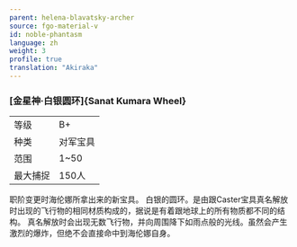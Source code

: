```yaml
---
parent: helena-blavatsky-archer
source: fgo-material-v
id: noble-phantasm
language: zh
weight: 3
profile: true
translation: "Akiraka"
---
```


### [金星神·白银圆环]{Sanat Kumara Wheel}

<table>
  <tr><td>等级</td><td>B+</td></tr>
  <tr><td>种类</td><td>对军宝具</td></tr>
  <tr><td>范围</td><td>1~50</td></tr>
  <tr><td>最大捕捉</td><td>150人</td></tr>
</table>

职阶变更时海伦娜所拿出来的新宝具。
白银的圆环。是由跟Caster宝具真名解放时出现的飞行物的相同材质构成的，据说是有着跟地球上的所有物质都不同的结构。
真名解放时会出现无数飞行物，并向周围降下如雨点般的光线。虽然会产生激烈的爆炸，但绝不会直接命中到海伦娜自身。
